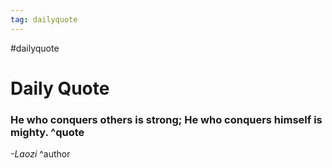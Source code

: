 ```yaml
---
tag: dailyquote
---
```


#dailyquote

# Daily Quote

### He who conquers others is strong; He who conquers himself is mighty. ^quote
*-Laozi* ^author

